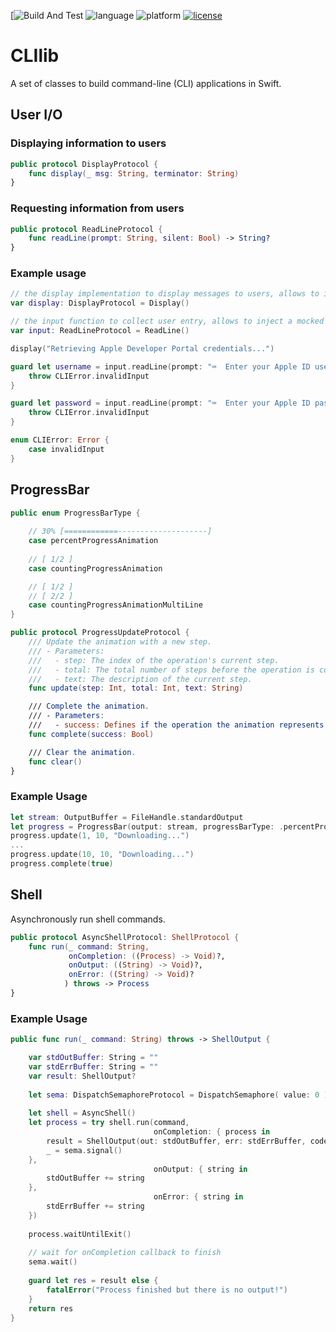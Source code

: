 [![Build And Test]()
![language](https://img.shields.io/badge/swift-5.7-blue)
![platform](https://img.shields.io/badge/platform-macOS-green)
[![license](https://img.shields.io/badge/License-Apache%202.0-blue.svg)](LICENSE)

# CLIlib

A set of classes to build command-line (CLI) applications in Swift.

## User I/O

### Displaying information to users

```swift
public protocol DisplayProtocol {
    func display(_ msg: String, terminator: String)
}
```

### Requesting information from users 

```swift
public protocol ReadLineProtocol {
    func readLine(prompt: String, silent: Bool) -> String?
}
```

### Example usage

```swift
// the display implementation to display messages to users, allows to inject a mock for testing
var display: DisplayProtocol = Display()

// the input function to collect user entry, allows to inject a mocked implementation for testing
var input: ReadLineProtocol = ReadLine()

display("Retrieving Apple Developer Portal credentials...")

guard let username = input.readLine(prompt: "⌨️  Enter your Apple ID username: ", silent: false) else {
    throw CLIError.invalidInput
}

guard let password = input.readLine(prompt: "⌨️  Enter your Apple ID password: ", silent: true) else {
    throw CLIError.invalidInput
}

enum CLIError: Error {
    case invalidInput
}
```

## ProgressBar 

```swift
public enum ProgressBarType {
    
    // 30% [============--------------------]
    case percentProgressAnimation
    
    // [ 1/2 ]
    case countingProgressAnimation

    // [ 1/2 ]
    // [ 2/2 ]
    case countingProgressAnimationMultiLine
}
```

```swift
public protocol ProgressUpdateProtocol {
    /// Update the animation with a new step.
    /// - Parameters:
    ///   - step: The index of the operation's current step.
    ///   - total: The total number of steps before the operation is complete.
    ///   - text: The description of the current step.
    func update(step: Int, total: Int, text: String)

    /// Complete the animation.
    /// - Parameters:
    ///   - success: Defines if the operation the animation represents was succesful.
    func complete(success: Bool)

    /// Clear the animation.
    func clear()
}
```

### Example Usage

```swift
let stream: OutputBuffer = FileHandle.standardOutput
let progress = ProgressBar(output: stream, progressBarType: .percentProgressAnimation, title: "Downloading...")
progress.update(1, 10, "Downloading...")
...
progress.update(10, 10, "Downloading...")
progress.complete(true)
```

## Shell

Asynchronously run shell commands.

```swift
public protocol AsyncShellProtocol: ShellProtocol {
    func run(_ command: String,
             onCompletion: ((Process) -> Void)?,
             onOutput: ((String) -> Void)?,
             onError: ((String) -> Void)?
            ) throws -> Process
}
```

### Example Usage

```swift
public func run(_ command: String) throws -> ShellOutput {

    var stdOutBuffer: String = ""
    var stdErrBuffer: String = ""
    var result: ShellOutput?
    
    let sema: DispatchSemaphoreProtocol = DispatchSemaphore( value: 0 )
    
    let shell = AsyncShell()
    let process = try shell.run(command,
                                onCompletion: { process in
        result = ShellOutput(out: stdOutBuffer, err: stdErrBuffer, code: process.terminationStatus)
        _ = sema.signal()
    },
                                onOutput: { string in
        stdOutBuffer += string
    },
                                onError: { string in
        stdErrBuffer += string
    })
    
    process.waitUntilExit()
    
    // wait for onCompletion callback to finish
    sema.wait()
    
    guard let res = result else {
        fatalError("Process finished but there is no output!")
    }
    return res
}
```


